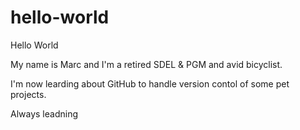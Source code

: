 # hello-world

Hello World

My name is Marc and I'm a retired SDEL & PGM and avid bicyclist.

I'm now learding about GitHub to handle version contol of some pet projects.

Always leadning
